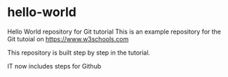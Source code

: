 # hello-world
Hello World repository for Git tutorial
This is an example repository for the Git tutoial on https://www.w3schools.com

This repository is built step by step in the tutorial.

IT now includes steps for Github